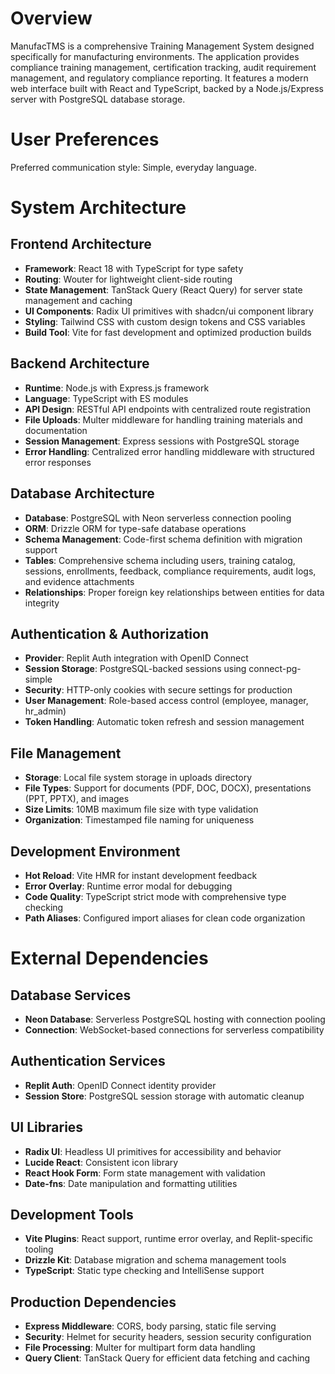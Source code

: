 # Overview

ManufacTMS is a comprehensive Training Management System designed specifically for manufacturing environments. The application provides compliance training management, certification tracking, audit requirement management, and regulatory compliance reporting. It features a modern web interface built with React and TypeScript, backed by a Node.js/Express server with PostgreSQL database storage.

# User Preferences

Preferred communication style: Simple, everyday language.

# System Architecture

## Frontend Architecture
- **Framework**: React 18 with TypeScript for type safety
- **Routing**: Wouter for lightweight client-side routing
- **State Management**: TanStack Query (React Query) for server state management and caching
- **UI Components**: Radix UI primitives with shadcn/ui component library
- **Styling**: Tailwind CSS with custom design tokens and CSS variables
- **Build Tool**: Vite for fast development and optimized production builds

## Backend Architecture
- **Runtime**: Node.js with Express.js framework
- **Language**: TypeScript with ES modules
- **API Design**: RESTful API endpoints with centralized route registration
- **File Uploads**: Multer middleware for handling training materials and documentation
- **Session Management**: Express sessions with PostgreSQL storage
- **Error Handling**: Centralized error handling middleware with structured error responses

## Database Architecture
- **Database**: PostgreSQL with Neon serverless connection pooling
- **ORM**: Drizzle ORM for type-safe database operations
- **Schema Management**: Code-first schema definition with migration support
- **Tables**: Comprehensive schema including users, training catalog, sessions, enrollments, feedback, compliance requirements, audit logs, and evidence attachments
- **Relationships**: Proper foreign key relationships between entities for data integrity

## Authentication & Authorization
- **Provider**: Replit Auth integration with OpenID Connect
- **Session Storage**: PostgreSQL-backed sessions using connect-pg-simple
- **Security**: HTTP-only cookies with secure settings for production
- **User Management**: Role-based access control (employee, manager, hr_admin)
- **Token Handling**: Automatic token refresh and session management

## File Management
- **Storage**: Local file system storage in uploads directory
- **File Types**: Support for documents (PDF, DOC, DOCX), presentations (PPT, PPTX), and images
- **Size Limits**: 10MB maximum file size with type validation
- **Organization**: Timestamped file naming for uniqueness

## Development Environment
- **Hot Reload**: Vite HMR for instant development feedback
- **Error Overlay**: Runtime error modal for debugging
- **Code Quality**: TypeScript strict mode with comprehensive type checking
- **Path Aliases**: Configured import aliases for clean code organization

# External Dependencies

## Database Services
- **Neon Database**: Serverless PostgreSQL hosting with connection pooling
- **Connection**: WebSocket-based connections for serverless compatibility

## Authentication Services
- **Replit Auth**: OpenID Connect identity provider
- **Session Store**: PostgreSQL session storage with automatic cleanup

## UI Libraries
- **Radix UI**: Headless UI primitives for accessibility and behavior
- **Lucide React**: Consistent icon library
- **React Hook Form**: Form state management with validation
- **Date-fns**: Date manipulation and formatting utilities

## Development Tools
- **Vite Plugins**: React support, runtime error overlay, and Replit-specific tooling
- **Drizzle Kit**: Database migration and schema management tools
- **TypeScript**: Static type checking and IntelliSense support

## Production Dependencies
- **Express Middleware**: CORS, body parsing, static file serving
- **Security**: Helmet for security headers, session security configuration
- **File Processing**: Multer for multipart form data handling
- **Query Client**: TanStack Query for efficient data fetching and caching
